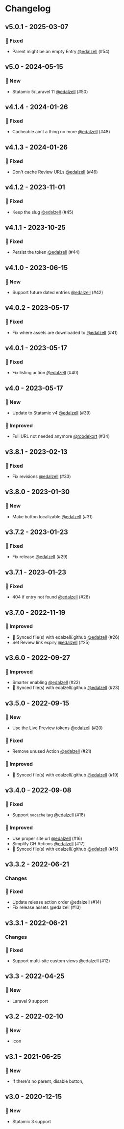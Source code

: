 # Changelog

## v5.0.1 - 2025-03-07

### 🐛 Fixed

- Parent might be an empty Entry [@edalzell](https://github.com/edalzell) (#54)

## v5.0 - 2024-05-15

### 🚀 New

- Statamic 5/Laravel 11 [@edalzell](https://github.com/edalzell) (#50)

## v4.1.4 - 2024-01-26

### 🐛 Fixed

- Cacheable ain't a thing no more [@edalzell](https://github.com/edalzell) (#48)

## v4.1.3 - 2024-01-26

### 🐛 Fixed

- Don't cache Review URLs [@edalzell](https://github.com/edalzell) (#46)

## v4.1.2 - 2023-11-01

### 🐛 Fixed

- Keep the slug [@edalzell](https://github.com/edalzell) (#45)

## v4.1.1 - 2023-10-25

### 🐛 Fixed

- Persist the token [@edalzell](https://github.com/edalzell) (#44)

## v4.1.0 - 2023-06-15

### 🚀 New

- Support future dated entries [@edalzell](https://github.com/edalzell) (#42)

## v4.0.2 - 2023-05-17

### 🐛 Fixed

- Fix where assets are downloaded to [@edalzell](https://github.com/edalzell) (#41)

## v4.0.1 - 2023-05-17

### 🐛 Fixed

- Fix listing action [@edalzell](https://github.com/edalzell) (#40)

## v4.0 - 2023-05-17

### 🚀 New

- Update to Statamic v4 [@edalzell](https://github.com/edalzell) (#39)

### 🔧 Improved

- Full URL not needed anymore [@robdekort](https://github.com/robdekort) (#34)

## v3.8.1 - 2023-02-13

### 🐛 Fixed

- Fix revisions [@edalzell](https://github.com/edalzell) (#33)

## v3.8.0 - 2023-01-30

### 🚀 New

- Make button localizable [@edalzell](https://github.com/edalzell) (#31)

## v3.7.2 - 2023-01-23

### 🐛 Fixed

- Fix release [@edalzell](https://github.com/edalzell) (#29)

## v3.7.1 - 2023-01-23

### 🐛 Fixed

- 404 if entry not found [@edalzell](https://github.com/edalzell) (#28)

## v3.7.0 - 2022-11-19

### 🔧 Improved

- 🔄 Synced file(s) with edalzell/.github [@edalzell](https://github.com/edalzell) (#26)
- Set Review link expiry [@edalzell](https://github.com/edalzell) (#25)

## v3.6.0 - 2022-09-27

### 🔧 Improved

- Smarter enabling [@edalzell](https://github.com/edalzell) (#22)
- 🔄 Synced file(s) with edalzell/.github [@edalzell](https://github.com/edalzell) (#23)

## v3.5.0 - 2022-09-15

### 🚀 New

- Use the Live Preview tokens [@edalzell](https://github.com/edalzell) (#20)

### 🐛 Fixed

- Remove unused Action [@edalzell](https://github.com/edalzell) (#21)

### 🔧 Improved

- 🔄 Synced file(s) with edalzell/.github [@edalzell](https://github.com/edalzell) (#19)

## v3.4.0 - 2022-09-08

### 🐛 Fixed

- Support `nocache` tag [@edalzell](https://github.com/edalzell) (#18)

### 🔧 Improved

- Use proper site url [@edalzell](https://github.com/edalzell) (#16)
- Simplify GH Actions [@edalzell](https://github.com/edalzell) (#17)
- 🔄 Synced file(s) with edalzell/.github [@edalzell](https://github.com/edalzell) (#15)

## v3.3.2 - 2022-06-21

### Changes

### 🐛 Fixed

- Update release action order @edalzell (#14)
- Fix release assets @edalzell (#13)

## v3.3.1 - 2022-06-21

### Changes

### 🐛 Fixed

- Support multi-site custom views @edalzell (#12)

## v3.3 - 2022-04-25

### 🚀 New

- Laravel 9 support

## v3.2 - 2022-02-10

### 🚀 New

- Icon

## v3.1 - 2021-06-25

### 🚀 New

- If there's no parent, disable button,

## v3.0 - 2020-12-15

### 🚀 New

- Statamic 3 support
